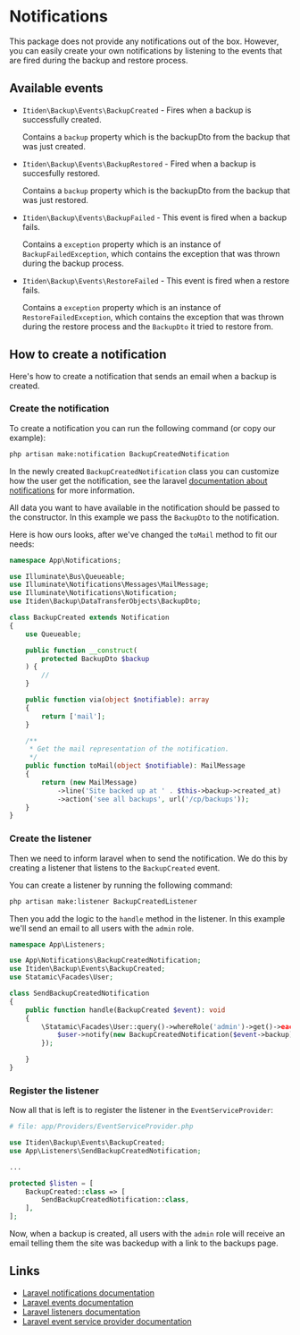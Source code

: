 # Notifications

This package does not provide any notifications out of the box. However, you can easily create your own notifications by listening to the events that are fired during the backup and restore process.

## Available events

- `Itiden\Backup\Events\BackupCreated` - Fires when a backup is successfully created.

  Contains a `backup` property which is the backupDto from the backup that was just created.

- `Itiden\Backup\Events\BackupRestored` - Fired when a backup is succesfully restored.

  Contains a `backup` property which is the backupDto from the backup that was just restored.

- `Itiden\Backup\Events\BackupFailed` - This event is fired when a backup fails.

  Contains a `exception` property which is an instance of `BackupFailedException`, which contains the exception that was thrown during the backup process.

- `Itiden\Backup\Events\RestoreFailed` - This event is fired when a restore fails.

  Contains a `exception` property which is an instance of `RestoreFailedException`, which contains the exception that was thrown during the restore process and the `BackupDto` it tried to restore from.

## How to create a notification

Here's how to create a notification that sends an email when a backup is created.

### Create the notification

To create a notification you can run the following command (or copy our example):

```bash
php artisan make:notification BackupCreatedNotification
```

In the newly created `BackupCreatedNotification` class you can customize how the user get the notification, see the laravel [documentation about notifications](https://laravel.com/docs/10.x/notifications) for more information.

All data you want to have available in the notification should be passed to the constructor. In this example we pass the `BackupDto` to the notification.

Here is how ours looks, after we've changed the `toMail` method to fit our needs:

```php
namespace App\Notifications;

use Illuminate\Bus\Queueable;
use Illuminate\Notifications\Messages\MailMessage;
use Illuminate\Notifications\Notification;
use Itiden\Backup\DataTransferObjects\BackupDto;

class BackupCreated extends Notification
{
    use Queueable;

    public function __construct(
        protected BackupDto $backup
    ) {
        //
    }

    public function via(object $notifiable): array
    {
        return ['mail'];
    }

    /**
     * Get the mail representation of the notification.
     */
    public function toMail(object $notifiable): MailMessage
    {
        return (new MailMessage)
            ->line('Site backed up at ' . $this->backup->created_at)
            ->action('see all backups', url('/cp/backups'));
    }
}
```

### Create the listener

Then we need to inform laravel when to send the notification. We do this by creating a listener that listens to the `BackupCreated` event.

You can create a listener by running the following command:

```bash
php artisan make:listener BackupCreatedListener
```

Then you add the logic to the `handle` method in the listener. In this example we'll send an email to all users with the `admin` role.

```php
namespace App\Listeners;

use App\Notifications\BackupCreatedNotification;
use Itiden\Backup\Events\BackupCreated;
use Statamic\Facades\User;

class SendBackupCreatedNotification
{
    public function handle(BackupCreated $event): void
    {
        \Statamic\Facades\User::query()->whereRole('admin')->get()->each(function ($user) use ($event) {
            $user->notify(new BackupCreatedNotification($event->backup));
        });

    }
}
```

### Register the listener

Now all that is left is to register the listener in the `EventServiceProvider`:

```php
# file: app/Providers/EventServiceProvider.php

use Itiden\Backup\Events\BackupCreated;
use App\Listeners\SendBackupCreatedNotification;

...

protected $listen = [
    BackupCreated::class => [
        SendBackupCreatedNotification::class,
    ],
];
```

Now, when a backup is created, all users with the `admin` role will receive an email telling them the site was backedup with a link to the backups page.

## Links

- [Laravel notifications documentation](https://laravel.com/docs/10.x/notifications)
- [Laravel events documentation](https://laravel.com/docs/10.x/events)
- [Laravel listeners documentation](https://laravel.com/docs/10.x/events#defining-listeners)
- [Laravel event service provider documentation](https://laravel.com/docs/10.x/events#registering-events-and-listeners)
